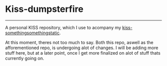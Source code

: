 # Kiss-dumpsterfire 
---

A personal KISS repository, which I use to acompany my 
[kiss-somethingsomethingstatic](https://github.com/hovercats/kiss-somethingsomethingstatic).

At this moment, theres not too much to say. Both this repo, aswell as the
afforementioned repo, is undergoing alot of changes. I will be adding more stuff
here, but at a later point, once I get more finalized on alot of stuff thats
currently going on.
